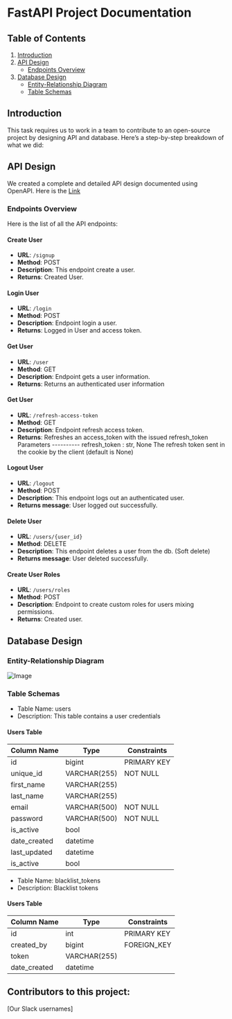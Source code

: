 # FastAPI Project Documentation

## Table of Contents
1. [Introduction](#introduction)
2. [API Design](#api-design)
   - [Endpoints Overview](#endpoints-overview)
3. [Database Design](#database-design)
   - [Entity-Relationship Diagram](#entity-relationship-diagram)
   - [Table Schemas](#table-schemas)


## Introduction
This task requires us to work in a team to contribute to an open-source project by designing API and database. Here’s a step-by-step breakdown of what we did:

## API Design
We created a complete and detailed API design documented using OpenAPI. Here is the [Link](https://app.swaggerhub.com/apis-docs/ISRAELBOLUWATIFE17/hng-task/0.1.0#/Auth/signup)

### Endpoints Overview
Here is the list of all the API endpoints:


#### Create User
- **URL**: `/signup`
- **Method**: POST
- **Description**: This endpoint create a user.
- **Returns**: Created User.

#### Login User
- **URL**: `/login`
- **Method**: POST
- **Description**: Endpoint login a user.
- **Returns**: Logged in User and access token.

#### Get User
- **URL**: `/user`
- **Method**: GET
- **Description**: Endpoint gets a user information.
- **Returns**: Returns an authenticated user information

#### Get User
- **URL**: `/refresh-access-token`
- **Method**: GET
- **Description**: Endpoint refresh access token.
- **Returns**: Refreshes an access_token with the issued refresh_token Parameters ---------- refresh_token : str, None The refresh token sent in the cookie by the client (default is None)

#### Logout User
- **URL**: `/logout`
- **Method**: POST
- **Description**: This endpoint logs out an authenticated user.
- **Returns message**: User logged out successfully.

#### Delete User
- **URL**: `/users/{user_id}`
- **Method**: DELETE
- **Description**: This endpoint deletes a user from the db. (Soft delete)
- **Returns message**: User deleted successfully.

#### Create User Roles
- **URL**: `/users/roles`
- **Method**: POST
- **Description**: Endpoint to create custom roles for users mixing permissions.
- **Returns**: Created user.




## Database Design

### Entity-Relationship Diagram
![Image](./dbdesign-image/dbdesign.png)

### Table Schemas
- Table Name: users
- Description: This table contains a user credentials

#### Users Table
| Column Name | Type | Constraints |
|-------------|------|-------------|
| id | bigint | PRIMARY KEY |
| unique_id | VARCHAR(255) | NOT NULL |
| first_name | VARCHAR(255) | 
| last_name | VARCHAR(255) | 
| email | VARCHAR(500) | NOT NULL |
| password | VARCHAR(500) | NOT NULL |
| is_active | bool | 
| date_created | datetime | 
| last_updated | datetime | 
| is_active | bool |


- Table Name: blacklist_tokens
- Description: Blacklist tokens

#### Users Table
| Column Name | Type | Constraints |
|-------------|------|-------------|
| id | int | PRIMARY KEY |
| created_by | bigint | FOREIGN_KEY |
| token | VARCHAR(255) | 
| date_created | datetime | 



## Contributors to this project:
[Our Slack usernames]

